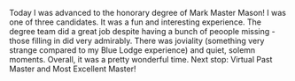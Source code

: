 Today I was advanced to the honorary degree of Mark Master Mason! I was one of three candidates. It was a fun and interesting experience. The degree team did a great job despite having a bunch of peoople missing - those filling in did very admirably. There was joviality (something very strange compared to my Blue Lodge experience) and quiet, solemn moments. Overall, it was a pretty wonderful time. Next stop: Virtual Past Master and Most Excellent Master!
